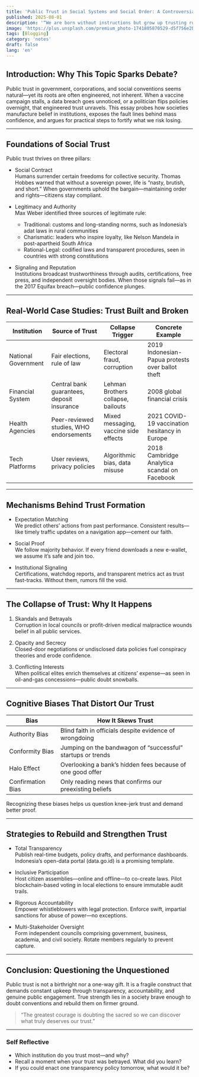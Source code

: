 ```yaml
---
title: 'Public Trust in Social Systems and Social Order: A Controversial Examination'
published: 2025-08-01
description: '“We are born without instructions but grow up trusting rules invented by humans.”'
image: 'https://plus.unsplash.com/premium_photo-1741805870529-d5f756e2b724?w=500&auto=format&fit=crop&q=60&ixlib=rb-4.1.0&ixid=M3wxMjA3fDB8MHxwaG90by1yZWxhdGVkfDY0fHx8ZW58MHx8fHx8'
tags: [Blogging]
category: 'notes'
draft: false 
lang: 'en'
---
```


## Introduction: Why This Topic Sparks Debate?

Public trust in government, corporations, and social conventions seems natural—yet its roots are often engineered, not inherent. When a vaccine campaign stalls, a data breach goes unnoticed, or a politician flips policies overnight, that engineered trust unravels. This essay probes how societies manufacture belief in institutions, exposes the fault lines behind mass confidence, and argues for practical steps to fortify what we risk losing.  

---

## Foundations of Social Trust

Public trust thrives on three pillars:

- Social Contract  
  Humans surrender certain freedoms for collective security. Thomas Hobbes warned that without a sovereign power, life is “nasty, brutish, and short.” When governments uphold the bargain—maintaining order and rights—citizens stay compliant.  

- Legitimacy and Authority  
  Max Weber identified three sources of legitimate rule:  
  - Traditional: customs and long-standing norms, such as Indonesia’s adat laws in rural communities  
  - Charismatic: leaders who inspire loyalty, like Nelson Mandela in post-apartheid South Africa  
  - Rational-Legal: codified laws and transparent procedures, seen in countries with strong constitutions  

- Signaling and Reputation  
  Institutions broadcast trustworthiness through audits, certifications, free press, and independent oversight bodies. When those signals fail—as in the 2017 Equifax breach—public confidence plunges.  

---

## Real-World Case Studies: Trust Built and Broken

| Institution         | Source of Trust                       | Collapse Trigger                 | Concrete Example                                  |
|---------------------|---------------------------------------|----------------------------------|---------------------------------------------------|
| National Government | Fair elections, rule of law           | Electoral fraud, corruption      | 2019 Indonesian-Papua protests over ballot theft  |
| Financial System    | Central bank guarantees, deposit insurance | Lehman Brothers collapse, bailouts | 2008 global financial crisis                      |
| Health Agencies     | Peer-reviewed studies, WHO endorsements | Mixed messaging, vaccine side effects | 2021 COVID-19 vaccination hesitancy in Europe     |
| Tech Platforms      | User reviews, privacy policies        | Algorithmic bias, data misuse    | 2018 Cambridge Analytica scandal on Facebook      |

---

## Mechanisms Behind Trust Formation

- Expectation Matching  
  We predict others’ actions from past performance. Consistent results—like timely traffic updates on a navigation app—cement our faith.  

- Social Proof  
  We follow majority behavior. If every friend downloads a new e-wallet, we assume it’s safe and join too.  

- Institutional Signaling  
  Certifications, watchdog reports, and transparent metrics act as trust fast-tracks. Without them, rumors fill the void.  

---

## The Collapse of Trust: Why It Happens

1. Skandals and Betrayals  
   Corruption in local councils or profit-driven medical malpractice wounds belief in all public services.  

2. Opacity and Secrecy  
   Closed-door negotiations or undisclosed data policies fuel conspiracy theories and erode confidence.  

3. Conflicting Interests  
   When political elites enrich themselves at citizens’ expense—as seen in oil-and-gas concessions—public doubt snowballs.  

---

## Cognitive Biases That Distort Our Trust

| Bias                  | How It Skews Trust                                         |
|-----------------------|------------------------------------------------------------|
| Authority Bias        | Blind faith in officials despite evidence of wrongdoing    |
| Conformity Bias       | Jumping on the bandwagon of “successful” startups or trends|
| Halo Effect           | Overlooking a bank’s hidden fees because of one good offer |
| Confirmation Bias     | Only reading news that confirms our preexisting beliefs    |

Recognizing these biases helps us question knee-jerk trust and demand better proof.  

---

## Strategies to Rebuild and Strengthen Trust

- Total Transparency  
  Publish real-time budgets, policy drafts, and performance dashboards. Indonesia’s open-data portal (data.go.id) is a promising template.  

- Inclusive Participation  
  Host citizen assemblies—online and offline—to co-create laws. Pilot blockchain-based voting in local elections to ensure immutable audit trails.  

- Rigorous Accountability  
  Empower whistleblowers with legal protection. Enforce swift, impartial sanctions for abuse of power—no exceptions.  

- Multi-Stakeholder Oversight  
  Form independent councils comprising government, business, academia, and civil society. Rotate members regularly to prevent capture.  

---

## Conclusion: Questioning the Unquestioned

Public trust is not a birthright nor a one-way gift. It is a fragile construct that demands constant upkeep through transparency, accountability, and genuine public engagement. True strength lies in a society brave enough to doubt conventions and rebuild them on firmer ground.  

> “The greatest courage is doubting the sacred so we can discover what truly deserves our trust.”  

---

### Self Reflective

- Which institution do you trust most—and why?  
- Recall a moment when your trust was betrayed. What did you learn?  
- If you could enact one transparency policy tomorrow, what would it be?  